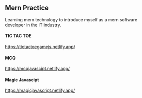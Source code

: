 ## Mern Practice
Learning mern technology to introduce myself as a mern software developer in the IT industry.

#### TIC TAC TOE
https://tictactoegamejs.netlify.app/

#### MCQ
https://mcqjavascipt.netlify.app/

#### Magic Javascipt
https://magicjavascript.netlify.app/
